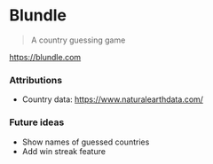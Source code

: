 # Blundle

> A country guessing game

https://blundle.com

### Attributions

-   Country data: https://www.naturalearthdata.com/

### Future ideas

-   Show names of guessed countries
-   Add win streak feature
